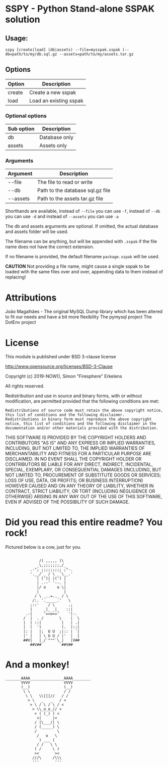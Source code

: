 # SSPY - Python Stand-alone SSPAK solution

## Usage:

`sspy [create|load] (db|assets) --file=mysspak.sspak (--db=path/to/my/db.sql.gz --assets=path/to/my/assets.tar.gz`

## Options

|Option|Description           |
|------|----------------------|
|create|Create a new sspak    |
|load  |Load an existing sspak|

### Optional options

|Sub option|Description  |
|----------|-------------|
|db        |Database only|
|assets    |Assets only  |

### Arguments

|Argument|Description                     |
|--------|--------------------------------|
|--file  |The file to read or write       |
|--db    |Path to the database sql.gz file|
|--assets|Path to the assets tar.gz file  |


Shorthands are available, instead of `--file` you can use `-f`, instead of `--db` you can use `-d` and instead of `--assets` you can use `-a`

The db and assets arguments are optional. If omitted, the actual database and assets folder will be used.

The filename can be anything, but will be appended with `.sspak` if the file name does not have the correct extension.

If no filename is provided, the default filename `package.sspak` will be used.

**CAUTION**
Not providing a file name, might cause a single sspak to be loaded with the same files over and over, appending data to them instead of replacing!

# Attributions

João Magalhães - The original MySQL Dump library which has been altered to fit our needs and have a bit more flexibility
The pymysql project
The DotEnv project


# License

This module is published under BSD 3-clause license

http://www.opensource.org/licenses/BSD-3-Clause

Copyright (c) 2019-NOW(), Simon "Firesphere" Erkelens

All rights reserved.

Redistribution and use in source and binary forms, with or without modification, are permitted provided that the following conditions are met:

    Redistributions of source code must retain the above copyright notice, this list of conditions and the following disclaimer.
    Redistributions in binary form must reproduce the above copyright notice, this list of conditions and the following disclaimer in the documentation and/or other materials provided with the distribution.

THIS SOFTWARE IS PROVIDED BY THE COPYRIGHT HOLDERS AND CONTRIBUTORS "AS IS" AND ANY EXPRESS OR IMPLIED WARRANTIES, INCLUDING, BUT NOT LIMITED TO, THE IMPLIED WARRANTIES OF MERCHANTABILITY AND FITNESS FOR A PARTICULAR PURPOSE ARE DISCLAIMED. IN NO EVENT SHALL THE COPYRIGHT HOLDER OR CONTRIBUTORS BE LIABLE FOR ANY DIRECT, INDIRECT, INCIDENTAL, SPECIAL, EXEMPLARY, OR CONSEQUENTIAL DAMAGES (INCLUDING, BUT NOT LIMITED TO, PROCUREMENT OF SUBSTITUTE GOODS OR SERVICES; LOSS OF USE, DATA, OR PROFITS; OR BUSINESS INTERRUPTION) HOWEVER CAUSED AND ON ANY THEORY OF LIABILITY, WHETHER IN CONTRACT, STRICT LIABILITY, OR TORT (INCLUDING NEGLIGENCE OR OTHERWISE) ARISING IN ANY WAY OUT OF THE USE OF THIS SOFTWARE, EVEN IF ADVISED OF THE POSSIBILITY OF SUCH DAMAGE.


# Did you read this entire readme? You rock!

Pictured below is a cow, just for you.
```

               /( ,,,,, )\
              _\,;;;;;;;,/_
           .-"; ;;;;;;;;; ;"-.
           '.__/`_ / \ _`\__.'
              | (')| |(') |
              | .--' '--. |
              |/ o     o \|
              |           |
             / \ _..=.._ / \
            /:. '._____.'   \
           ;::'    / \      .;
           |     _|_ _|_   ::|
         .-|     '==o=='    '|-.
        /  |  . /       \    |  \
        |  | ::|         |   | .|
        |  (  ')         (.  )::|
        |: |   |;  U U  ;|:: | `|
        |' |   | \ U U / |'  |  |
        ##V|   |_/`"""`\_|   |V##
           ##V##         ##V##
```

# And a monkey!
```
_______AAAA_______________AAAA________
       VVVV               VVVV        
       (__)               (__)
        \ \               / /
         \ \   \\|||//   / /
          > \   _   _   / <
           > \ / \ / \ / <
            > \\_o_o_// <
             > ( (_) ) <
              >|     |<
             / |\___/| \
             / (_____) \
             /         \
              /   o   \
               ) ___ (   
              / /   \ \  
             ( /     \ )
             ><       ><
            ///\     /\\\
            '''       '''
```